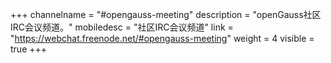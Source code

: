 +++
channelname = "#opengauss-meeting"
description = "openGauss社区IRC会议频道。"
mobiledesc = "社区IRC会议频道"
link = "https://webchat.freenode.net/#opengauss-meeting"
weight =  4
visible = true
+++